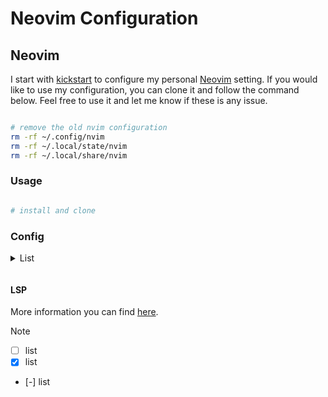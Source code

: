 # Neovim Configuration

## Neovim

I start with [kickstart] to configure my personal [Neovim] setting. If you would like to use my configuration, you can clone it and follow the command below. Feel free to use it and let me know if these is any issue.

```bash

# remove the old nvim configuration
rm -rf ~/.config/nvim
rm -rf ~/.local/state/nvim
rm -rf ~/.local/share/nvim

```

### Usage

```bash

# install and clone


```

### Config

<details>
<summary>List<p></summary>

- **Package manager**
  - [lazy.nvim](https://github.com/folke/lazy.nvim)

- **Parsing**
  - [treesitter](https://github.com/nvim-treesitter/nvim-treesitter)

- **Navigation**
  - [telescope](https://github.com/nvim-telescope/telescope.nvim): fuzzy finder
  - [oil](https://github.com/stevearc/oil.nvim): really useful for creating and modifying files as normal buffer.and really similar to dired in emacs.

- **Editor tool**

  - [gitsigns](https://github.com/lewis6991/gitsigns.nvim): git signs integration
  - [copilot](https://github.com/zbirenbaum/copilot.lua)
  - [trouble](https://github.com/folke/trouble.nvim)

- **Note taking**
  - [render markdown](https://github.com/MeanderingProgrammer/render-markdown.nvim)
  - [markdown-preview](https://github.com/iamcco/markdown-preview.nvim)

- UI
  - [NvchardUI]()
  <!--- [lualine](https://github.com/nvim-lualine/lualine.nvim)-->
  - [mini-indentscope](https://github.com/echasnovski/mini.indentscop)
  - [virt-column](https://github.com/echasnovski/mini.indentscop)
  - [auto-session](https://github.com/echasnovski/mini.indentscop)

</details>

#### LSP

More information you can find [here](https://weiting1991.github.io/weitingworks/posts/240927_neovim_setup/).

[kickstart]: https://github.com/nvim-lua/kickstart.nvim
[Neovim]: https://neovim.io/
[GNU stow]: https://www.gnu.org/software/stow/manual/stow.html


> [!NOTE]

- [ ] list
- [x] list
- [-] list


